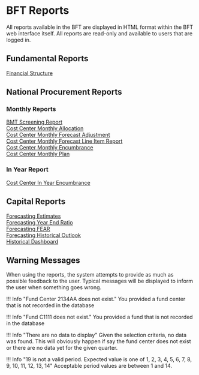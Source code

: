 # BFT Reports

All reports available in the BFT are displayed in HTML format within the BFT web interface itself.  All reports are read-only and available to users that are logged in.

## Fundamental Reports
[Financial Structure](financial-structure.md)  

## National Procurement Reports
### Monthly Reports
[BMT Screening Report](bmt-screening.md)  
[Cost Center Monthly Allocation](costcenter-monthly-allocation.md)  
[Cost Center Monthly Forecast Adjustment](costcenter-monthly-forecast-adjustment.md)  
[Cost Center Monthly Forecast Line Item Report](costcenter-monthly-forecast-line-item.md)  
[Cost Center Monthly Encumbrance](costcenter-monthly-encumbrance.md)  
[Cost Center Monthly Plan](costcenter-monthly-plan.md)  

### In Year Report
[Cost Center In Year Encumbrance]()  

## Capital Reports

[Forecasting Estimates](capital-forecasting-estimate.md)  
[Forecasting Year End Ratio](./capital-forecasting-year-end-ratio.md)  
[Forecasting FEAR](capital-forecasting-fear.md)  
[Forecasting Historical Outlook](capital-forecasting-historical-outlook.md)  
[Historical Dashboard]()  

## Warning Messages

When using the reports, the system attempts to provide as much as possible feedback to the user.  Typical messages will be displayed to inform the user when something goes wrong.

!!! Info "Fund Center 2134AA does not exist."
    You provided a fund center that is not recorded in the database

!!! Info "Fund C1111 does not exist."
    You provided a fund that is not recorded in the database

!!! Info "There are no data to display"
    Given the selection criteria, no data was found.  This will obviously happen if say the fund center does not exist or there are no data yet for the given quarter.

!!! Info "19 is not a valid period. Expected value is one of 1, 2, 3, 4, 5, 6, 7, 8, 9, 10, 11, 12, 13, 14"
    Acceptable period values are between 1 and 14.
